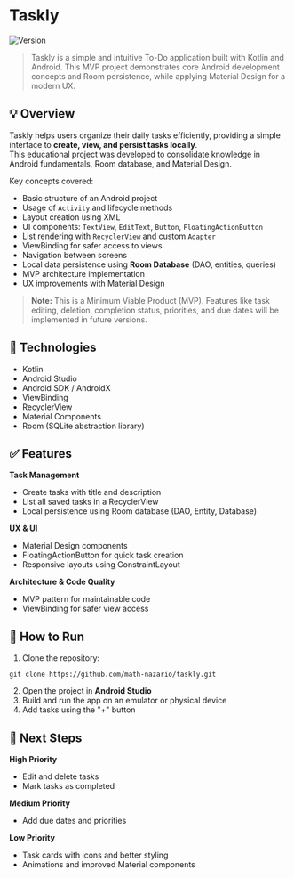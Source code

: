 # Taskly
![Version](https://img.shields.io/badge/version-v1.0.0-green)

> Taskly is a simple and intuitive To-Do application built with Kotlin and Android. This MVP project demonstrates core Android development concepts and Room persistence, while applying Material Design for a modern UX.

## 💡 Overview

Taskly helps users organize their daily tasks efficiently, providing a simple interface to **create, view, and persist tasks locally**.  
This educational project was developed to consolidate knowledge in Android fundamentals, Room database, and Material Design.

Key concepts covered:

- Basic structure of an Android project
- Usage of `Activity` and lifecycle methods
- Layout creation using XML
- UI components: `TextView`, `EditText`, `Button`, `FloatingActionButton`
- List rendering with `RecyclerView` and custom `Adapter`
- ViewBinding for safer access to views
- Navigation between screens
- Local data persistence using **Room Database** (DAO, entities, queries)
- MVP architecture implementation
- UX improvements with Material Design

> **Note:** This is a Minimum Viable Product (MVP). Features like task editing, deletion, completion status, priorities, and due dates will be implemented in future versions.

## 🚀 Technologies

- Kotlin  
- Android Studio  
- Android SDK / AndroidX  
- ViewBinding  
- RecyclerView  
- Material Components  
- Room (SQLite abstraction library)  

## ✅ Features

**Task Management**  
- Create tasks with title and description  
- List all saved tasks in a RecyclerView  
- Local persistence using Room database (DAO, Entity, Database)  

**UX & UI**  
- Material Design components  
- FloatingActionButton for quick task creation  
- Responsive layouts using ConstraintLayout  

**Architecture & Code Quality**  
- MVP pattern for maintainable code  
- ViewBinding for safer view access  

## 🚀 How to Run
1. Clone the repository:
```
git clone https://github.com/math-nazario/taskly.git
```
2. Open the project in **Android Studio**
3. Build and run the app on an emulator or physical device
4. Add tasks using the "+" button

## 📝 Next Steps

**High Priority**
- Edit and delete tasks
- Mark tasks as completed

**Medium Priority**
- Add due dates and priorities

**Low Priority**
- Task cards with icons and better styling
- Animations and improved Material components
